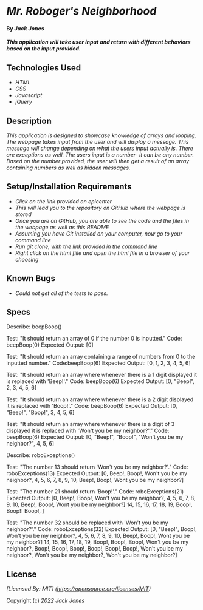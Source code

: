# _Mr. Roboger's Neighborhood_

#### By _**Jack Jones**_

#### _This application will take user input and return with different behaviors based on the input provided._

## Technologies Used

* _HTML_
* _CSS_
* _Javascript_
* _jQuery_

## Description

_This application is designed to showcase knowledge of arrays and looping. The webpage takes input from the user and will display a message. This message will change depending on what the users input actually is. There are exceptions as well. The users input is a number- it can be any number. Based on the number provided, the user will then get a result of an array containing numbers as well as hidden messages._

## Setup/Installation Requirements

* _Click on the link provided on epicenter_
* _This will lead you to the repository on GitHub where the webpage is stored_
* _Once you are on GitHub, you are able to see the code and the files in the webpage as well as this README_
* _Assuming you have Git installed on your computer, now go to your command line_
* _Run git clone, with the link provided in the command line_
* _Right click on the html fiile and open the html file in a browser of your choosing_


## Known Bugs

* _Could not get all of the tests to pass._

## Specs

Describe: beepBoop()

Test: "It should return an array of 0 if the number 0 is inputted."
Code: beepBoop(0)
Expected Output: [0]

Test: "It should return an array containing a range of numbers from 0 to the inputted number."
Code:beepBoop(6)
Expected Output: [0, 1, 2, 3, 4, 5, 6]

Test: "It should return an array where whenever there is a 1 digit displayed it is replaced with 'Beep!'."
Code: beepBoop(6)
Expected Output: [0, "Beep!", 2, 3, 4, 5, 6]

Test: "It should return an array where whenever there is a 2 digit displayed it is replaced with 'Boop!'."
Code: beepBoop(6)
Expected Output: [0, "Beep!", "Boop!", 3, 4, 5, 6]

Test: "It should return an array where whenever there is a digit of 3 displayed it is replaced with 'Won't you be my neighbor?'."
Code: beepBoop(6)
Expected Output: [0, "Beep!", "Boop!", "Won't you be my neighbor?", 4, 5, 6]

Describe: roboExceptions()

Test: "The number 13 should return 'Won't you be my neighbor?'."
Code: roboExceptions(13)
Expected Output: [0, Beep!, Boop!, Won't you be my neighbor?, 4, 5, 6, 7, 8, 9, 10, Beep!, Boop!, Wont you be my neighbor?]

Test: "The number 21 should return 'Boop!'."
Code: roboExceptions(21)
Expected Output: [0, Beep!, Boop!, Won't you be my neighbor?, 4, 5, 6, 7, 8, 9, 10, Beep!, Boop!, Wont you be my neighbor?] 14, 15, 16, 17, 18, 19, Boop!, Boop!] Boop!, ]

Test: "The number 32 should be replaced with 'Won't you be my neighbor?'."
Code: roboExceptions(32)
Expected Output: [0, "Beep!", Boop!, Won't you be my neighbor?, 4, 5, 6, 7, 8, 9, 10, Beep!, Boop!, Wont you be my neighbor?] 14, 15, 16, 17, 18, 19, Boop!, Boop!, Boop!, Won't you be my neighbor?, Boop!, Boop!, Boop!, Boop!, Boop!, Boop!, Won't you be my neighbor?, Won't you be my neighbor?, Won't you be my neighbor?]


## License

_[Licensed By: MIT] (https://opensource.org/licenses/MIT)_

Copyright (c) _2022_ _Jack Jones_